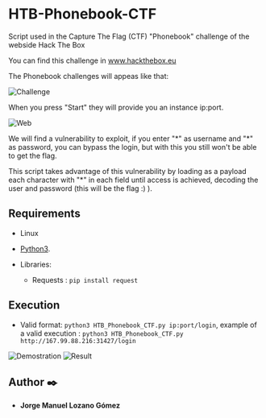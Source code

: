 # HTB-Phonebook-CTF
Script used in the Capture The Flag (CTF) "Phonebook" challenge of the webside Hack The Box

You can find this challenge in www.hackthebox.eu

The Phonebook challenges will appeas like that:

![Challenge](https://i.ibb.co/VMYx6B4/descarga.png)

When you press "Start" they will provide you an instance ip:port.

![Web](https://i.ibb.co/5Mp7NWC/descarga-1.png)

We will find a vulnerability to exploit, if you enter "\*" as username and "\*" as password, you can bypass the login, but with this you still won't be able to get the flag.

This script takes advantage of this vulnerability by loading as a payload each character with "*" in each field until access is achieved, decoding the user and password (this will be the flag :) ).

## Requirements
* Linux

* [Python3](https://www.python.org/download/releases/3.0/).

* Libraries: 
    * Requests : ```pip install request```

## Execution

* Valid format: ```python3 HTB_Phonebook_CTF.py ip:port/login```, example of a valid execution : ```python3 HTB_Phonebook_CTF.py http://167.99.88.216:31427/login```

![Demostration](http://g.recordit.co/7VKLSOsXos.gif)
![Result](https://i.ibb.co/QQRXKG1/descarga-1.png)

## Author ✒️

* **Jorge Manuel Lozano Gómez**
